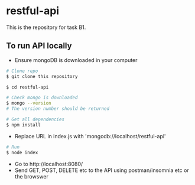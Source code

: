# restful-api
This is the repository for task B1. 

## To run API locally
* Ensure mongoDB is downloaded in your computer

```bash
# Clone repo
$ git clone this repository

$ cd restful-api

# Check mongo is downloaded 
$ mongo --version
# The version number should be returned

# Get all dependencies
$ npm install
```

* Replace URL in index.js with 'mongodb://localhost/restful-api'

```bash
# Run
$ node index
```

* Go to http://localhost:8080/
* Send GET, POST, DELETE etc to the API using postman/insomnia etc or the browswer